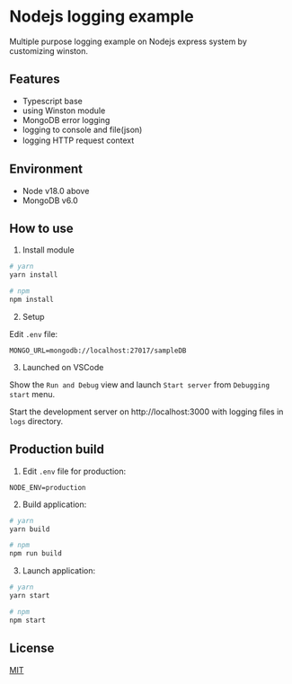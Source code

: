 # Nodejs logging example

Multiple purpose logging example on Nodejs express system by customizing winston.

## Features

- Typescript base
- using Winston module
- MongoDB error logging
- logging to console and file(json)
- logging HTTP request context
　
## Environment

- Node v18.0 above
- MongoDB v6.0

## How to use

1. Install module

```bash
# yarn
yarn install

# npm
npm install
```

2. Setup

Edit `.env` file:

```
MONGO_URL=mongodb://localhost:27017/sampleDB
```

3. Launched on VSCode

Show the `Run and Debug` view and launch `Start server` from `Debugging start` menu.

Start the development server on http://localhost:3000
with logging files in `logs` directory.

## Production build

1. Edit `.env` file for production:

```
NODE_ENV=production
```

2. Build application:

```bash
# yarn
yarn build

# npm
npm run build
```

3. Launch application:

```bash
# yarn
yarn start

# npm
npm start
```

## License

[MIT](./LICENSE)

